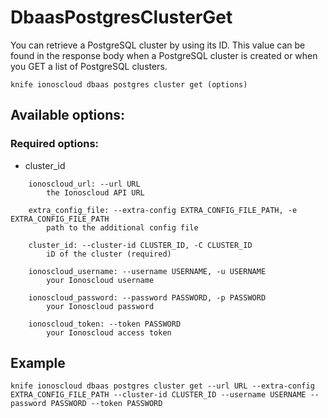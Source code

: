 # DbaasPostgresClusterGet

You can retrieve a PostgreSQL cluster by using its ID. This value can be found in the response body when a PostgreSQL cluster is created or when you GET a list of PostgreSQL clusters.

```text
knife ionoscloud dbaas postgres cluster get (options)
```

## Available options:

### Required options:

* cluster\_id

```text
    ionoscloud_url: --url URL
        the Ionoscloud API URL

    extra_config_file: --extra-config EXTRA_CONFIG_FILE_PATH, -e EXTRA_CONFIG_FILE_PATH
        path to the additional config file

    cluster_id: --cluster-id CLUSTER_ID, -C CLUSTER_ID
        iD of the cluster (required)

    ionoscloud_username: --username USERNAME, -u USERNAME
        your Ionoscloud username

    ionoscloud_password: --password PASSWORD, -p PASSWORD
        your Ionoscloud password

    ionoscloud_token: --token PASSWORD
        your Ionoscloud access token

```
## Example

```text
knife ionoscloud dbaas postgres cluster get --url URL --extra-config EXTRA_CONFIG_FILE_PATH --cluster-id CLUSTER_ID --username USERNAME --password PASSWORD --token PASSWORD
```
